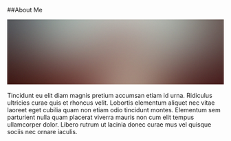 ##About Me
						
<a href="#" class="image featured"><img src="images/pic08.jpg" alt="" /></a>
							
Tincidunt eu elit diam magnis pretium accumsan etiam id urna. Ridiculus 
ultricies curae quis et rhoncus velit. Lobortis elementum aliquet nec vitae 
laoreet eget cubilia quam non etiam odio tincidunt montes. Elementum sem 
parturient nulla quam placerat viverra mauris non cum elit tempus ullamcorper 
dolor. Libero rutrum ut lacinia donec curae mus vel quisque sociis nec 
ornare iaculis.